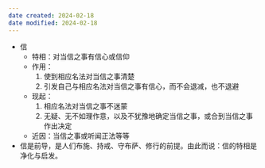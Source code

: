 ```yaml
---
date created: 2024-02-18
date modified: 2024-02-18
---
```

- 信
    - 特相：对当信之事有信心或信仰
    - 作用：
        1. 使到相应名法对当信之事清楚
        2. 引发自己与相应名法对当信之事有信心，而不会退减，也不退避
    - 现起：
        1. 相应名法对当信之事不迷蒙
        2. 无疑、无不如理作意，以及不犹豫地确定当信之事，或合到当信之事作出决定
    - 近因：当信之事或听闻正法等等
- 信是前导，是人们布施、持戒、守布萨、修行的前提。由此而说：信的特相是净化与启发。
